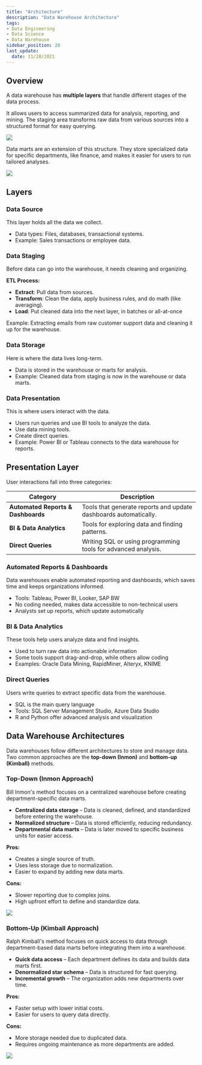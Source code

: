 ```yaml
---
title: "Architecture"
description: "Data Warehouse Architecture"
tags: 
- Data Engineering
- Data Science
- Data Warehouse
sidebar_position: 20
last_update:
  date: 11/28/2021
---
```



## Overview

A data warehouse has **multiple layers** that handle different stages of the data process. 

It allows users to access summarized data for analysis, reporting, and mining. The staging area transforms raw data from various sources into a structured format for easy querying. 

<div class="img-center"> 

![](/img/docs/Screenshot-2025-03-04-232519.png)

</div>

Data marts are an extension of this structure. They store specialized data for specific departments, like finance, amd makes it easier for users to run tailored analyses.

<div class="img-center"> 

![](/img/docs/Screenshot-2025-03-04-232559.png)

</div>

## Layers 

### Data Source 

This layer holds all the data we collect.

- Data types: Files, databases, transactional systems.
- Example: Sales transactions or employee data.

### Data Staging 

Before data can go into the warehouse, it needs cleaning and organizing.

**ETL Process:**  

- **Extract**: Pull data from sources.  
- **Transform**: Clean the data, apply business rules, and do math (like averaging).  
- **Load**: Put cleaned data into the next layer, in batches or all-at-once

Example: Extracting emails from raw customer support data and cleaning it up for the warehouse.  


### Data Storage 

Here is where the data lives long-term.

- Data is stored in the warehouse or marts for analysis.
- Example: Cleaned data from staging is now in the warehouse or data marts.

### Data Presentation 

This is where users interact with the data.

- Users run queries and use BI tools to analyze the data.
- Use data mining tools.
- Create direct queries.
- Example: Power BI or Tableau connects to the data warehouse for reports.

## Presentation Layer

User interactions fall into three categories:  

| **Category**                | **Description**                                        |
|-----------------------------|--------------------------------------------------------|
| **Automated Reports & Dashboards** | Tools that generate reports and update dashboards automatically. |
| **BI & Data Analytics**     | Tools for exploring data and finding patterns.        |
| **Direct Queries**          | Writing SQL or using programming tools for advanced analysis. |

### Automated Reports & Dashboards  

Data warehouses enable automated reporting and dashboards, which saves time and keeps organizations informed.  

- Tools: Tableau, Power BI, Looker, SAP BW  
- No coding needed, makes data accessible to non-technical users  
- Analysts set up reports, which update automatically  

### BI & Data Analytics  

These tools help users analyze data and find insights.  

- Used to turn raw data into actionable information  
- Some tools support drag-and-drop, while others allow coding  
- Examples: Oracle Data Mining, RapidMiner, Alteryx, KNIME  

### Direct Queries  

Users write queries to extract specific data from the warehouse.  

- SQL is the main query language  
- Tools: SQL Server Management Studio, Azure Data Studio  
- R and Python offer advanced analysis and visualization  

## Data Warehouse Architectures  

Data warehouses follow different architectures to store and manage data. Two common approaches are the **top-down (Inmon)** and **bottom-up (Kimball)** methods.  

### Top-Down (Inmon Approach)

Bill Inmon's method focuses on a centralized warehouse before creating department-specific data marts.  

- **Centralized data storage** – Data is cleaned, defined, and standardized before entering the warehouse.  
- **Normalized structure** – Data is stored efficiently, reducing redundancy.  
- **Departmental data marts** – Data is later moved to specific business units for easier access.  

**Pros:**  

- Creates a single source of truth.  
- Uses less storage due to normalization.  
- Easier to expand by adding new data marts.  

**Cons:**  

- Slower reporting due to complex joins.  
- High upfront effort to define and standardize data.  

<div class="img-center"> 

![](/img/docs/Screenshot-2025-03-06-175846.png)

</div>


### Bottom-Up (Kimball Approach)

Ralph Kimball's method focuses on quick access to data through department-based data marts before integrating them into a warehouse.  

- **Quick data access** – Each department defines its data and builds data marts first.  
- **Denormalized star schema** – Data is structured for fast querying.  
- **Incremental growth** – The organization adds new departments over time.  

**Pros:**  

- Faster setup with lower initial costs.  
- Easier for users to query data directly.  

**Cons:**  

- More storage needed due to duplicated data.  
- Requires ongoing maintenance as more departments are added.  

<div class="img-center"> 

![](/img/docs/Screenshot-2025-03-06-175944.png)

</div>
